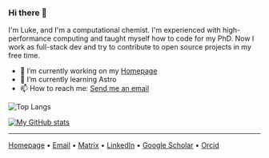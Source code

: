 ### Hi there 👋

I'm Luke, and I'm a computational chemist. I'm experienced with high-performance computing and taught myself how to code for my PhD. Now I work as full-stack dev and try to contribute to open source projects in my free time.

- 🔭 I’m currently working on my [Homepage](https://github.com/Trombach/astro-homepage)
- 🌱 I’m currently learning Astro
- 📫 How to reach me: [Send me an email](mailto:contact@lukastrombach.dev?subject=[GitHub])

![Top Langs](https://gh-stats.lukastrombach.dev/api/top-langs/?username=Trombach&layout=donut&private=true&theme=vue-dark&role=OWNER,COLLABORATOR,ORGANIZATION_MEMBER)

[![My GitHub stats](https://gh-stats.lukastrombach.dev/api?username=Trombach&count_private=true&show_icons=true&theme=vue-dark&include_all_commits=true&hide=stars)](https://github.com/anuraghazra/github-readme-stats)

---
[Homepage](https://lukastrombach.dev) &#8226; [Email](mailto:contact@lukastrombach.dev?subject=[GitHub]) &#8226; [Matrix](https://matrix.to/#/@lukets123:matrix.org)  &#8226; [LinkedIn](https://www.linkedin.com/in/lukas-trombach/) &#8226; [Google Scholar](https://scholar.google.co.nz/citations?user=XixhlQ4AAAAJ&hl=en) &#8226; [Orcid](https://orcid.org/0000-0001-5316-9967)
